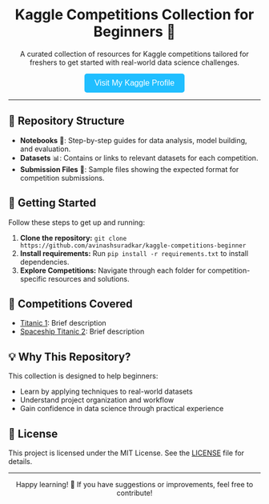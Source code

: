 <h1 align="center">Kaggle Competitions Collection for Beginners 🎯</h1>

<p align="center">A curated collection of resources for Kaggle competitions tailored for freshers to get started with real-world data science challenges.</p>

<div align="center">
    <a href="https://www.kaggle.com/[your-kaggle-ameusern](https://www.kaggle.com/avinashsuradkar)" target="_blank">
        <button style="padding: 10px 20px; font-size: 16px; background-color: #20BEFF; color: white; border: none; border-radius: 5px; cursor: pointer;">
            Visit My Kaggle Profile
        </button>
    </a>
</div>


<hr>

<h2>📂 Repository Structure</h2>

<ul>
    <li><b>Notebooks</b> 📒: Step-by-step guides for data analysis, model building, and evaluation.</li>
    <li><b>Datasets</b> 📊: Contains or links to relevant datasets for each competition.</li>
    <li><b>Submission Files</b> 📑: Sample files showing the expected format for competition submissions.</li>
</ul>

<h2>🚀 Getting Started</h2>

<p>Follow these steps to get up and running:</p>

<ol>
    <li><b>Clone the repository:</b> <code>git clone https://github.com/avinashsuradkar/kaggle-competitions-beginner</code></li>
    <li><b>Install requirements:</b> Run <code>pip install -r requirements.txt</code> to install dependencies.</li>
    <li><b>Explore Competitions:</b> Navigate through each folder for competition-specific resources and solutions.</li>
</ol>

<h2>📘 Competitions Covered</h2>

<ul>
    <li><a href="https://www.kaggle.com/competitions/spaceship-titanic">Titanic 1</a>: Brief description</li>
    <li><a href="https://www.kaggle.com/competitions/spaceship-titanic/overview">Spaceship Titanic  2</a>: Brief description</li>
    <!-- Add more competitions as needed -->
</ul>

<h2>💡 Why This Repository?</h2>

<p>This collection is designed to help beginners:</p>
<ul>
    <li>Learn by applying techniques to real-world datasets</li>
    <li>Understand project organization and workflow</li>
    <li>Gain confidence in data science through practical experience</li>
</ul>

<h2>📜 License</h2>

<p>This project is licensed under the MIT License. See the <a href="LICENSE">LICENSE</a> file for details.</p>

<hr>

<p align="center">Happy learning! 🎉 If you have suggestions or improvements, feel free to contribute!</p>
